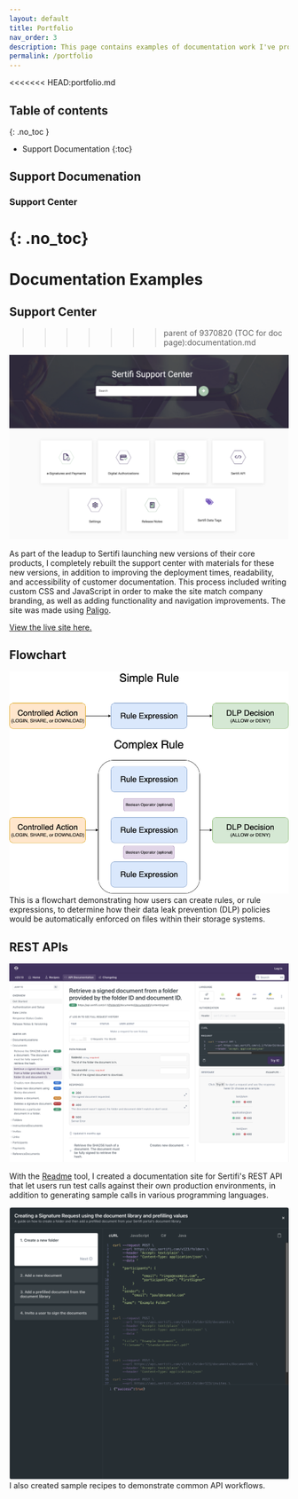 ```yaml
---
layout: default
title: Portfolio
nav_order: 3
description: This page contains examples of documentation work I've produced in past positions.
permalink: /portfolio
---
```


<<<<<<< HEAD:portfolio.md
## Table of contents
{: .no_toc }

- Support Documentation
{:toc}



## Support Documenation

### Support Center
{: .no_toc}
=======
# Documentation Examples

## Support Center
>>>>>>> parent of 9370820 (TOC for doc page):documentation.md

![The Sertifi Support Center](img/sertifi_support_center.png)

As part of the leadup to Sertifi launching new versions of their core products, I completely rebuilt the support center with materials for these new versions, in addition to improving the deployment times, readability, and accessibility of customer documentation. This process included writing custom CSS and JavaScript in order to make the site match company branding, as well as adding functionality and navigation improvements. The site was made using [Paligo](https://www.paligo.net).

[View the live site here.](https://supportcenter.sertifi.com/?lang=en)

## Flowchart

![A software flowchart.](img/rule-expression.png)
This is a flowchart demonstrating how users can create rules, or rule expressions, to determine how their data leak prevention (DLP) policies would be automatically enforced on files within their storage systems.

## REST APIs

![REST API documentation](img/rest_api_docs.png)

With the [Readme](https://readme.com/) tool, I created a documentation site for Sertifi's REST API that let users run test calls against their own production environments, in addition to generating sample calls in various programming languages.

![REST API workflow recipes](img/rest_api_recipes.png)
I also created sample recipes to demonstrate common API workflows.
